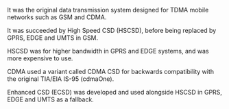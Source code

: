 It was the original data transmission system designed for TDMA mobile networks such as GSM and CDMA.

It was succeeded by High Speed CSD (HSCSD), before being replaced by GPRS, EDGE and UMTS in GSM.

HSCSD was for higher bandwidth in GPRS and EDGE systems, and was more expensive to use.

CDMA used a variant called CDMA CSD for backwards compatibility with the original TIA/EIA IS-95 (cdmaOne).

Enhanced CSD (ECSD) was developed and used alongside HSCSD in GPRS, EDGE and UMTS as a fallback.